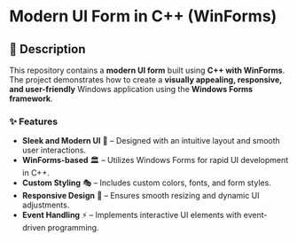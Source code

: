# Modern UI Form in C++ (WinForms)

## 📌 Description
This repository contains a **modern UI form** built using **C++ with WinForms**. The project demonstrates how to create a **visually appealing, responsive, and user-friendly** Windows application using the **Windows Forms framework**.

### **✨ Features**
- **Sleek and Modern UI** 🎨 – Designed with an intuitive layout and smooth user interactions.
- **WinForms-based** 🏛️ – Utilizes Windows Forms for rapid UI development in C++.
- **Custom Styling** 🎭 – Includes custom colors, fonts, and form styles.
- **Responsive Design** 📱 – Ensures smooth resizing and dynamic UI adjustments.
- **Event Handling** ⚡ – Implements interactive UI elements with event-driven programming.
